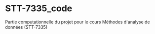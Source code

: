 # STT-7335_code
Partie computationnelle du projet pour le cours Méthodes d'analyse de données (STT-7335)
